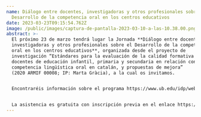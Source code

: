 ```yaml
---
name: Diálogo entre docentes, investigadoras y otros profesionales sobre el
  Desarrollo de la competencia oral en los centros educativos
date: 2023-03-23T09:15:54.762Z
image: /public/images/captura-de-pantalla-2023-03-10-a-las-10.38.00.png
abstract: >-
  El próximo 23 de marzo tendrá lugar la Jornada **Diálogo entre docentes,
  investigadoras y otros profesionales sobre el Desarrollo de la competencia
  oral en los centros educativos**, organizada desde el proyecto de
  investigación “Estándares para la evaluación de la calidad formativa de los
  docentes de educación infantil, primaria y secundaria en relación con la
  competencia lingüística oral en catalán, y propuestas de mejora”
  (2020 ARMIF 00008; IP: Marta Gràcia), a la cual os invitamos.


  Encontraréis información sobre el programa https://www.ub.edu/idp/web/ca/noticies/jornada-dialeg-entre-docents-investigadores-i-altres-professionals-sobre-el


  La asistencia es gratuita con inscripción previa en el enlace https://www.ub.edu/gidp-matice/faces/formatice;jsessionid=CbfK3vQIwC9F0GzTFTCpHgcpBt9m96RDMjhLtTdPnG6t168fZUR_!45960688?curs=56473
---
```

